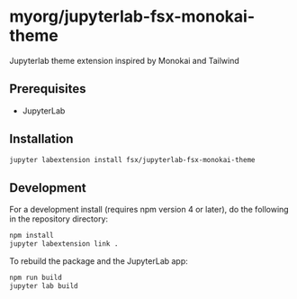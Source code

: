# myorg/jupyterlab-fsx-monokai-theme

Jupyterlab theme extension inspired by Monokai and Tailwind

## Prerequisites

* JupyterLab

## Installation

```bash
jupyter labextension install fsx/jupyterlab-fsx-monokai-theme
```

## Development

For a development install (requires npm version 4 or later), do the following in the repository directory:

```bash
npm install
jupyter labextension link .
```

To rebuild the package and the JupyterLab app:

```bash
npm run build
jupyter lab build
```
